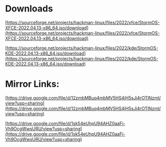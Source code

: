 # Downloads

[https://sourceforge.net/projects/hackman-linux/files/2022/xfce/StormOS-XFCE-2022.04.13-x86_64.iso/download](https://sourceforge.net/projects/hackman-linux/files/2022/xfce/StormOS-XFCE-2022.04.13-x86_64.iso/download)

[https://sourceforge.net/projects/hackman-linux/files/2022/kde/StormOS-KDE-2022.04.13-x86_64.iso/download](https://sourceforge.net/projects/hackman-linux/files/2022/kde/StormOS-KDE-2022.04.13-x86_64.iso/download)

# **Mirror Links:**

[https://drive.google.com/file/d/12zmbMBuq4mbMV5HS4jH5sJi4rOTlNzml/view?usp=sharing](https://drive.google.com/file/d/12zmbMBuq4mbMV5HS4jH5sJi4rOTlNzml/view?usp=sharing)

[https://drive.google.com/file/d/1sk54eUhpU94AHZ0aaFj-Vh9OcgWwsURU/view?usp=sharing](https://drive.google.com/file/d/1sk54eUhpU94AHZ0aaFj-Vh9OcgWwsURU/view?usp=sharing)